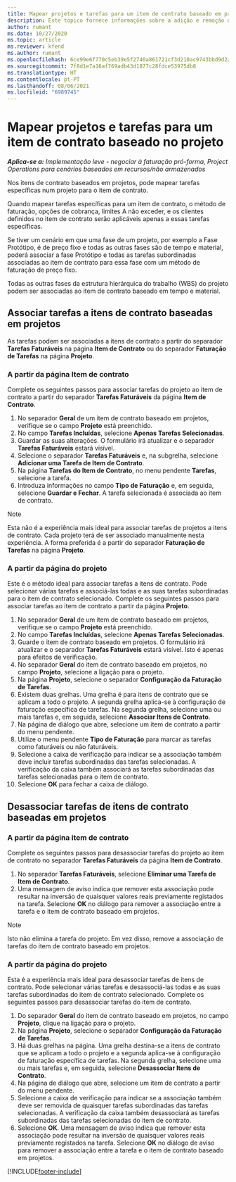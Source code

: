 ```yaml
---
title: Mapear projetos e tarefas para um item de contrato baseado em projetos – lite
description: Este tópico fornece informações sobre a adição e remoção de projetos e tarefas a um item de contrato.
author: rumant
ms.date: 10/27/2020
ms.topic: article
ms.reviewer: kfend
ms.author: rumant
ms.openlocfilehash: 6ce99e6f770c5eb39e5f2740a861721cf3d210ac9743bbd9d2a1e1a7236f368c
ms.sourcegitcommit: 7f8d1e7a16af769adb43d1877c28fdce53975db8
ms.translationtype: HT
ms.contentlocale: pt-PT
ms.lasthandoff: 08/06/2021
ms.locfileid: "6989745"
---
```

# <a name="map-projects-and-tasks-to-a-project-based-contract-line"></a>Mapear projetos e tarefas para um item de contrato baseado no projeto 

_**Aplica-se a:** Implementação leve - negociar à faturação pró-forma, Project Operations para cenários baseados em recursos/não armazenados_

Nos itens de contrato baseados em projetos, pode mapear tarefas específicas num projeto para o item de contrato.

Quando mapear tarefas específicas para um item de contrato, o método de faturação, opções de cobrança, limites A não exceder, e os clientes definidos no item de contrato serão aplicáveis apenas a essas tarefas específicas.

Se tiver um cenário em que uma fase de um projeto, por exemplo a Fase Protótipo, é de preço fixo e todas as outras fases são de tempo e material, poderá associar a fase Protótipo e todas as tarefas subordinadas associadas ao item de contrato para essa fase com um método de faturação de preço fixo.

Todas as outras fases da estrutura hierárquica do trabalho (WBS) do projeto podem ser associadas ao item de contrato baseado em tempo e material.

## <a name="associate-tasks-to-project-based-contract-lines"></a>Associar tarefas a itens de contrato baseadas em projetos

As tarefas podem ser associadas a itens de contrato a partir do separador **Tarefas Faturáveis** na página **Item de Contrato** ou do separador **Faturação de Tarefas** na página **Projeto**.

### <a name="from-the-contract-line-page"></a>A partir da página Item de contrato

Complete os seguintes passos para associar tarefas do projeto ao item de contrato a partir do separador **Tarefas Faturáveis** da página **Item de Contrato**.

1. No separador **Geral** de um item de contrato baseado em projetos, verifique se o campo **Projeto** está preenchido.
2. No campo **Tarefas Incluídas**, selecione **Apenas Tarefas Selecionadas**.
3. Guardar as suas alterações. O formulário irá atualizar e o separador **Tarefas Faturáveis** estará visível.
4. Selecione o separador **Tarefas Faturáveis** e, na subgrelha, selecione **Adicionar uma Tarefa de Item de Contrato**.
5. Na página **Tarefas do Item de Contrato**, no menu pendente **Tarefas**, selecione a tarefa. 
6. Introduza informações no campo **Tipo de Faturação** e, em seguida, selecione **Guardar e Fechar**. A tarefa selecionada é associada ao item de contrato.

> [!NOTE]
> Esta não é a experiência mais ideal para associar tarefas de projetos a itens de contrato. Cada projeto terá de ser associado manualmente nesta experiência. A forma preferida é a partir do separador **Faturação de Tarefas** na página **Projeto**.

### <a name="from-the-project-page"></a>A partir da página do projeto

Este é o método ideal para associar tarefas a itens de contrato. Pode selecionar várias tarefas e associá-las todas e as suas tarefas subordinadas para o item de contrato selecionado. Complete os seguintes passos para associar tarefas ao item de contrato a partir da página **Projeto**.

1. No separador **Geral** de um item de contrato baseado em projetos, verifique se o campo **Projeto** está preenchido.
2. No campo **Tarefas Incluídas**, selecione **Apenas Tarefas Selecionadas**.
3. Guarde o item de contrato baseado em projetos. O formulário irá atualizar e o separador **Tarefas Faturáveis** estará visível. Isto é apenas para efeitos de verificação.
4. No separador **Geral** do item de contrato baseado em projetos, no campo **Projeto**, selecione a ligação para o projeto.
5. Na página **Projeto**, selecione o separador **Configuração da Faturação de Tarefas**.
6. Existem duas grelhas. Uma grelha é para itens de contrato que se aplicam a todo o projeto. A segunda grelha aplica-se à configuração de faturação específica de tarefas. Na segunda grelha, selecione uma ou mais tarefas e, em seguida, selecione **Associar Itens de Contrato**.
7. Na página de diálogo que abre, selecione um item de contrato a partir do menu pendente.
8. Utilize o menu pendente **Tipo de Faturação** para marcar as tarefas como faturáveis ou não faturáveis.
9. Selecione a caixa de verificação para indicar se a associação também deve incluir tarefas subordinadas das tarefas selecionadas. A verificação da caixa também associará as tarefas subordinadas das tarefas selecionadas para o item de contrato.
10. Selecione **OK** para fechar a caixa de diálogo.

## <a name="unassociate-tasks-from-project-based-contract-lines"></a>Desassociar tarefas de itens de contrato baseadas em projetos

### <a name="from-the-contract-line-page"></a>A partir da página item de contrato

Complete os seguintes passos para desassociar tarefas do projeto ao item de contrato no separador **Tarefas Faturáveis** da página **Item de Contrato**.

1. No separador **Tarefas Faturáveis**, selecione **Eliminar uma Tarefa de Item de Contrato**.
2. Uma mensagem de aviso indica que remover esta associação pode resultar na inversão de quaisquer valores reais previamente registados na tarefa. Selecione **OK** no diálogo para remover a associação entre a tarefa e o item de contrato baseado em projetos. 

> [!NOTE]
> Isto não elimina a tarefa do projeto. Em vez disso, remove a associação de tarefas do item de contrato baseado em projetos.

### <a name="from-the-project-page"></a>A partir da página do projeto

Esta é a experiência mais ideal para desassociar tarefas de itens de contrato. Pode selecionar várias tarefas e desassociá-las todas e as suas tarefas subordinadas do item de contrato selecionado. Complete os seguintes passos para desassociar tarefas do item de contrato.

1. Do separador **Geral** do item de contrato baseado em projetos, no campo **Projeto**, clique na ligação para o projeto.
2. Na página **Projeto**, selecione o separador **Configuração da Faturação de Tarefas**.
3. Há duas grelhas na página. Uma grelha destina-se a itens de contrato que se aplicam a todo o projeto e a segunda aplica-se à configuração de faturação específica de tarefas. Na segunda grelha, selecione uma ou mais tarefas e, em seguida, selecione **Desassociar Itens de Contrato**.
4. Na página de diálogo que abre, selecione um item de contrato a partir do menu pendente.
5. Selecione a caixa de verificação para indicar se a associação também deve ser removida de quaisquer tarefas subordinadas das tarefas selecionadas. A verificação da caixa também desassociará as tarefas subordinadas das tarefas selecionadas do item de contrato.
6. Selecione **OK**. Uma mensagem de aviso indica que remover esta associação pode resultar na inversão de quaisquer valores reais previamente registados na tarefa. Selecione **OK** no diálogo de aviso para remover a associação entre a tarefa e o item de contrato baseado em projetos.


[!INCLUDE[footer-include](../../includes/footer-banner.md)]
